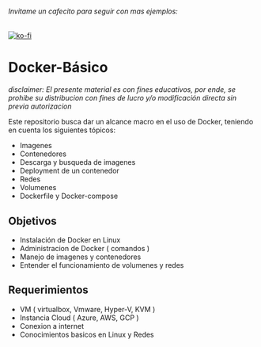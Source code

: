 ###### Invitame un cafecito para seguir con mas ejemplos:

[![ko-fi](https://www.ko-fi.com/img/githubbutton_sm.svg)](https://ko-fi.com/kdetony)

# Docker-Básico

*disclaimer: El presente material es con fines educativos, por ende, se prohibe su distribucion con fines de lucro y/o modificación directa sin previa autorizacion*

Este repositorio busca dar un alcance macro en el uso de Docker, teniendo en cuenta los siguientes tópicos:

* Imagenes
* Contenedores
* Descarga y busqueda de imagenes
* Deployment de un contenedor
* Redes 
* Volumenes 
* Dockerfile y Docker-compose 

## Objetivos 
* Instalación de Docker en Linux 
* Administracion de Docker ( comandos ) 
* Manejo de imagenes y contenedores
* Entender el funcionamiento de volumenes y redes

## Requerimientos 
* VM ( virtualbox, Vmware, Hyper-V, KVM ) 
* Instancia Cloud ( Azure, AWS, GCP )
* Conexion a internet
* Conocimientos basicos en Linux y Redes


